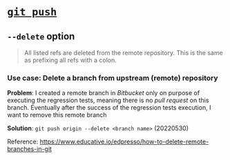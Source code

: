 # [`git push`](https://git-scm.com/docs/git-push) 
## `--delete` option

> All listed refs are deleted from the remote repository. This is the same as prefixing all refs with a colon.

### Use case: Delete a branch from upstream (remote) repository
**Problem**: I created a remote branch in *Bitbucket* only on purpose of executing the regression tests, meaning there is no *pull request* on this branch. Eventually after the success of the regression tests execution, I want to remove this remote branch 

**Solution**: `git push origin --delete <branch name>` (20220530)

Reference: https://www.educative.io/edpresso/how-to-delete-remote-branches-in-git
